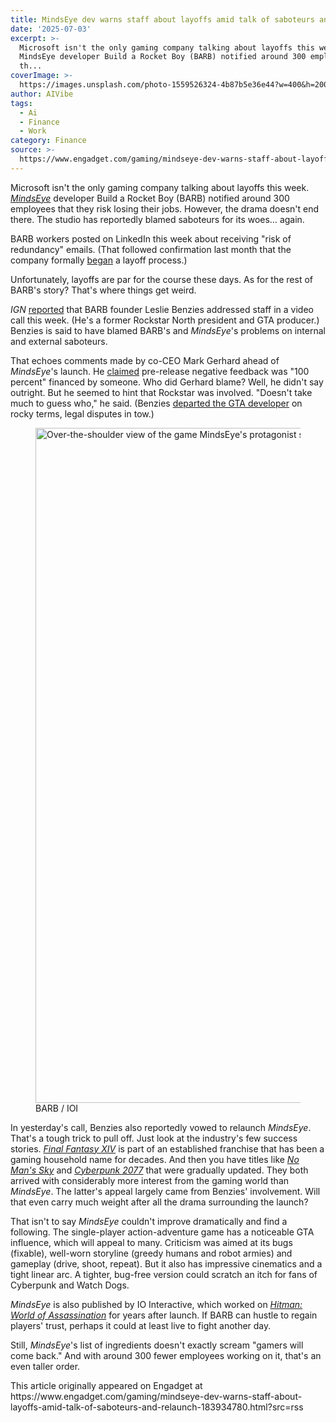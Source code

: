 ```yaml
---
title: MindsEye dev warns staff about layoffs amid talk of saboteurs and 'relaunch'
date: '2025-07-03'
excerpt: >-
  Microsoft isn't the only gaming company talking about layoffs this week.
  MindsEye developer Build a Rocket Boy (BARB) notified around 300 employees
  th...
coverImage: >-
  https://images.unsplash.com/photo-1559526324-4b87b5e36e44?w=400&h=200&fit=crop&auto=format
author: AIVibe
tags:
  - Ai
  - Finance
  - Work
category: Finance
source: >-
  https://www.engadget.com/gaming/mindseye-dev-warns-staff-about-layoffs-amid-talk-of-saboteurs-and-relaunch-183934780.html?src=rss
---
```

<p>Microsoft isn't the only gaming company talking about layoffs this week. <a data-i13n="cpos:1;pos:1" href="https://www.engadget.com/gaming/clones-sandworms-scrapbooking-and-other-new-indie-games-worth-checking-out-110031834.html"><em>MindsEye</em></a> developer Build a Rocket Boy (BARB) notified around 300 employees that they risk losing their jobs. However, the drama doesn't end there. The studio has reportedly blamed saboteurs for its woes… again.</p>
<p>BARB workers posted on LinkedIn this week about receiving "risk of redundancy" emails. (That followed confirmation last month that the company formally <a data-i13n="elm:context_link;elmt:doNotAffiliate;cpos:2;pos:1" class="no-affiliate-link" href="https://www.ign.com/articles/mindseye-developer-build-a-rocket-boy-begins-layoff-process-amid-disastrous-launch-studio-sources-say">began</a> a layoff process.)</p>
<span id="end-legacy-contents"></span><p>Unfortunately, layoffs are par for the course these days. As for the rest of BARB's story? That's where things get weird.</p>
<p><em>IGN</em> <a data-i13n="elm:context_link;elmt:doNotAffiliate;cpos:3;pos:1" class="no-affiliate-link" href="https://www.ign.com/articles/mindseye-devs-uk-workforce-of-around-300-receive-at-risk-emails-as-former-gta-lead-leslie-benzies-finally-addresses-staff">reported</a> that BARB founder Leslie Benzies addressed staff in a video call this week. (He's a former Rockstar North president and GTA producer.) Benzies is said to have blamed BARB's and <em>MindsEye</em>'s problems on internal and external saboteurs.</p>
<p>That echoes comments made by co-CEO Mark Gerhard ahead of <em>MindsEye</em>'s launch. He <a data-i13n="elm:context_link;elmt:doNotAffiliate;cpos:4;pos:1" class="no-affiliate-link" href="https://www.eurogamer.net/mindseye-boss-claims-games-negative-reaction-ahead-of-release-has-been-paid-for-in-concerted-effort-against-studio">claimed</a> pre-release negative feedback was "100 percent" financed by someone. Who did Gerhard blame? Well, he didn't say outright. But he seemed to hint that Rockstar was involved. "Doesn't take much to guess who," he said. (Benzies <a data-i13n="cpos:5;pos:1" href="https://www.engadget.com/2016-01-12-rockstar-north-gta-boss-leslie-benzies-resigns.html">departed the GTA developer</a> on rocky terms, legal disputes in tow.)</p>
<figure><img src="https://s.yimg.com/os/creatr-uploaded-images/2025-07/a1420010-583a-11f0-bfef-eb78a65ac335" data-crop-orig-src="https://s.yimg.com/os/creatr-uploaded-images/2025-07/a1420010-583a-11f0-bfef-eb78a65ac335" style="height:1080px;width:1920px;" alt="Over-the-shoulder view of the game MindsEye's protagonist shooting at drones." data-uuid="b66bf476-f841-3645-ad19-a051a3ef8b37"><figcaption></figcaption><div class="photo-credit">BARB / IOI</div></figure>
<p>In yesterday's call, Benzies also reportedly vowed to relaunch <em>MindsEye</em>. That's a tough trick to pull off. Just look at the industry's few success stories. <a data-i13n="cpos:6;pos:1" href="https://www.engadget.com/2013-02-21-the-battle-is-joined-starting-new-and-fighting-through-final-fa.html"><em>Final Fantasy XIV</em></a> is part of an established franchise that has been a gaming household name for decades. And then you have titles like <a data-i13n="cpos:7;pos:1" href="https://www.engadget.com/gaming/playstation/no-mans-sky-update-adds-billions-of-stars-and-even-more-planets-165102362.html"><em>No Man's Sky</em></a> and <a data-i13n="cpos:8;pos:1" href="https://www.engadget.com/cyberpunk-2077s-free-20-update-arrives-september-21-064242975.html"><em>Cyberpunk 2077</em></a> that were gradually updated. They both arrived with considerably more interest from the gaming world than <em>MindsEye</em>. The latter's appeal largely came from Benzies' involvement. Will that even carry much weight after all the drama surrounding the launch?</p>
<p>That isn't to say <em>MindsEye</em> couldn't improve dramatically and find a following. The single-player action-adventure game has a noticeable GTA influence, which will appeal to many. Criticism was aimed at its bugs (fixable), well-worn storyline (greedy humans and robot armies) and gameplay (drive, shoot, repeat). But it also has impressive cinematics and a tight linear arc. A tighter, bug-free version could scratch an itch for fans of Cyberpunk and Watch Dogs.</p>
<p><em>MindsEye</em> is also published by IO Interactive, which worked on <a data-i13n="cpos:9;pos:1" href="https://www.engadget.com/gaming/hitman-world-of-assassination-is-coming-to-ios-and-table-tops-160036401.html"><em>Hitman: World of Assassination</em></a> for years after launch. If BARB can hustle to regain players' trust, perhaps it could at least live to fight another day.</p>
<p>Still, <em>MindsEye</em>'s list of ingredients doesn't exactly scream "gamers will come back." And with around 300 fewer employees working on it, that's an even taller order.</p>This article originally appeared on Engadget at https://www.engadget.com/gaming/mindseye-dev-warns-staff-about-layoffs-amid-talk-of-saboteurs-and-relaunch-183934780.html?src=rss

